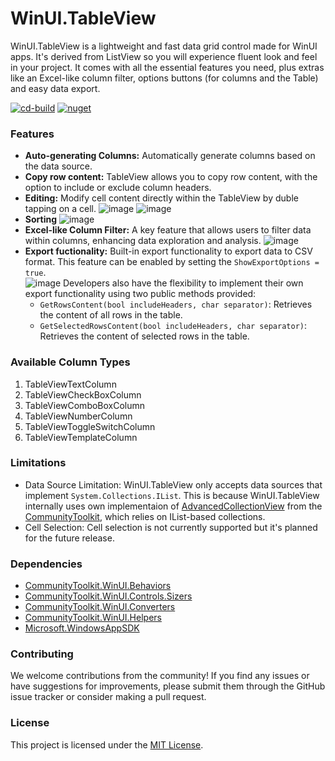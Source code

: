 # WinUI.TableView
WinUI.TableView is a lightweight and fast data grid control made for WinUI apps. It's derived from ListView so you will experience fluent look and feel in your project. It comes with all the essential features you need, plus extras like an Excel-like column filter, options buttons (for columns and the Table) and easy data export.

[![cd-build](https://github.com/w-ahmad/WinUI.TableView/actions/workflows/cd-build.yml/badge.svg)](https://github.com/w-ahmad/WinUI.TableView/actions/workflows/cd-build.yml)
[![nuget](https://img.shields.io/nuget/v/WinUI.TableView)](https://www.nuget.org/packages/WinUI.TableView/)

### Features
- __Auto-generating Columns:__ Automatically generate columns based on the data source.
- __Copy row content:__ TableView allows you to copy row content, with the option to include or exclude column headers.
- __Editing:__ Modify cell content directly within the TableView by duble tapping on a cell.
![image](https://raw.githubusercontent.com/w-ahmad/WinUI.TableView/main/screenshots/Editing1.png)
![image](https://raw.githubusercontent.com/w-ahmad/WinUI.TableView/main/screenshots/Editing2.png)
- __Sorting__
![image](https://raw.githubusercontent.com/w-ahmad/WinUI.TableView/main/screenshots/Sorting.png)
- __Excel-like Column Filter:__ A key feature that allows users to filter data within columns, enhancing data exploration and analysis.
![image](https://raw.githubusercontent.com/w-ahmad/WinUI.TableView/main/screenshots/Filter.png)
- __Export fuctionality:__ Built-in export functionality to export data to CSV format. This feature can be enabled by setting the `ShowExportOptions = true`. 				
![image](https://raw.githubusercontent.com/w-ahmad/WinUI.TableView/main/screenshots/Options.png)
Developers also have the flexibility to implement their own export functionality using two public methods provided:	
	- `GetRowsContent(bool includeHeaders, char separator)`: Retrieves the content of all rows in the table.
	- `GetSelectedRowsContent(bool includeHeaders, char separator)`: Retrieves the content of selected rows in the table.

### Available Column Types
1. TableViewTextColumn
1. TableViewCheckBoxColumn
1. TableViewComboBoxColumn
1. TableViewNumberColumn
1. TableViewToggleSwitchColumn
1. TableViewTemplateColumn

### Limitations
- Data Source Limitation: WinUI.TableView only accepts data sources that implement `System.Collections.IList`. This is because WinUI.TableView internally uses own implementaion of [AdvancedCollectionView](https://www.nuget.org/packages/CommunityToolkit.WinUI.Collections) from the [CommunityToolkit](https://github.com/CommunityToolkit/Windows), which relies on IList-based collections.
- Cell Selection: Cell selection is not currently supported but it's planned for the future release.

### Dependencies
- [CommunityToolkit.WinUI.Behaviors](https://www.nuget.org/packages/CommunityToolkit.WinUI.Behaviors/)
- [CommunityToolkit.WinUI.Controls.Sizers](https://www.nuget.org/packages/CommunityToolkit.WinUI.Controls.Sizers/)
- [CommunityToolkit.WinUI.Converters](https://www.nuget.org/packages/CommunityToolkit.WinUI.Converters/)
- [CommunityToolkit.WinUI.Helpers](https://www.nuget.org/packages/CommunityToolkit.WinUI.Helpers/)
- [Microsoft.WindowsAppSDK](https://www.nuget.org/packages/Microsoft.WindowsAppSDK/)

### Contributing
We welcome contributions from the community! If you find any issues or have suggestions for improvements, please submit them through the GitHub issue tracker or consider making a pull request.

### License
This project is licensed under the [MIT License](https://github.com/w-ahmad/WinUI.TableView?tab=MIT-1-ov-file).
